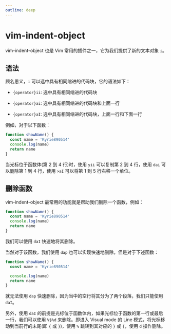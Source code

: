 ```yaml
---
outline: deep
---
```


# vim-indent-object

vim-indent-object 也是 Vim 常用的插件之一，它为我们提供了新的文本对象 `i`。

## 语法

顾名思义，`i` 可以选中具有相同缩进的代码块，它的语法如下：

- `{operator}ii`: 选中具有相同缩进的代码块

- `{operator}ai`: 选中具有相同缩进的代码块和上面一行

- `{operator}aI`: 选中具有相同缩进的代码块，上面一行和下面一行

例如，对于以下函数：

```js
function showName() {
  const name = 'Kyrie890514'
  console.log(name)
  return name
}
```

当光标位于函数体(第 2 到 4 行)时，使用 `yii` 可以复制第 2 到 4 行，使用 `dai` 可以删除第 1 到 4 行，使用 `>aI` 可以将第 1 到 5 行右移一个单位。

## 删除函数

vim-indent-object 最常用的功能就是帮助我们删除一个函数，例如：

```js
function showName() {
  const name = 'Kyrie890514'
  console.log(name)
  return name
}
```

我们可以使用 `daI` 快速地将其删除。

当然对于该函数，我们使用 `dap` 也可以实现快速地删除，但是对于下述函数：

```js
function showName() {
  const name = 'Kyrie890514'

  console.log(name)
  return name
}
```

就无法使用 `dap` 快速删除，因为当中的空行将其分为了两个段落，我们只能使用 `daI`。

另外，使用 `daI` 的前提是光标位于函数体内，如果光标位于函数的第一行或最后一行，我们可以使用 `V$%d` 来删除。即进入 Visual mode 的 Line 模式，将光标移动到当前行的末尾(即 `{` 或 `}`)，使用 `%` 跳转到其对应的 `}` 或 `{`，使用 `d` 操作删除。

